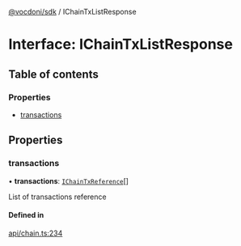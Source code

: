 [@vocdoni/sdk](/sdk) / IChainTxListResponse

# Interface: IChainTxListResponse

## Table of contents

### Properties

- [transactions](IChainTxListResponse#transactions)

## Properties

### transactions

• **transactions**: [`IChainTxReference`](IChainTxReference)[]

List of transactions reference

#### Defined in

[api/chain.ts:234](https://github.com/vocdoni/vocdoni-sdk/blob/ee6390524b82e6ef535da03c0e3bb826e450e622/src/api/chain.ts#L234)
